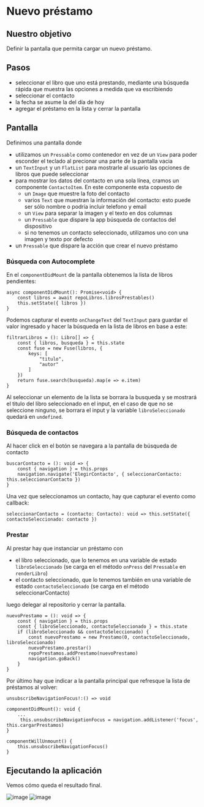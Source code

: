 # Nuevo préstamo

## Nuestro objetivo

Definir la pantalla que permita cargar un nuevo préstamo.

## Pasos

* seleccionar el libro que uno está prestando, mediante una búsqueda rápida que muestra las opciones a medida que va escribiendo
* seleccionar el contacto 
* la fecha se asume la del día de hoy
* agregar el préstamo en la lista y cerrar la pantalla

<!-- ## Persistencia

Toda esta información queda en memoria mientras dura la aplicación o se persiste en un SQL Lite, teniendo en cuenta que 

1. la relación many-to-one entre las entidades Préstamo y Libro. En la tabla Préstamo se almacena el identificador unívoco de Libro (LIBRO_ID según vimos). 
2. la relación many-to-one contra los contactos, que se guardan en el dispositivo. La referencia al contacto puede ser el ID (que podría re-mapearse al RAW_CONTACT_ID), el teléfono (PHONE), o bien el nombre del contacto. En el ejemplo elegimos la segunda opción para no tener que hacer tantos cambios en la aplicación.  -->

## Pantalla

Definimos una pantalla donde

* utilizamos un `Pressable` como contenedor en vez de un `View` para poder esconder el teclado al precionar una parte de la pantalla vacia
* un `TextInput` y un `FlatList` para mostrarle al usuario las opciones de libros que puede seleccionar
* para mostrar los datos del contacto en una sola línea, cramos un componente `ContactoItem`. En este componente esta copuesto de
    * un `Image` que muestre la foto del contacto
    * varios `Text` que muestran la información del contacto: esto puede ser sólo nombre o podría incluir telefono y email
    * un `View` para separar la imagen y el texto en dos columnas
    * un `Pressable` que dispare la app búsqueda de contactos del dispositivo
    * si no tenemos un contacto seleccionado, utilizamos uno con una imagen y texto por defecto
* un `Pressable` que dispare la acción que crear el nuevo préstamo


### Búsqueda con Autocomplete

En el `componentDidMount` de la pantalla obtenemos la lista de libros pendientes:

```tsx
async componentDidMount(): Promise<void> {
    const libros = await repoLibros.librosPrestables()
    this.setState({ libros })
}
```

<!-- Como el toString() de Libro concatena título y autor la estrategia que adoptamos es crear un mapa cuya clave será el toString de libro y cuyo valor es el objeto Libro (una estrategia un tanto heterodoxa porque no manejamos objetos seleccionados como cuando disponemos de binding). -->

Podemos capturar el evento `onChangeText` del `TextInput` para guardar el valor ingresado y hacer la búsqueda en la lista de libros en base a este:

```tsx
filtrarLibros = (): Libro[] => {
    const { libros, busqueda } = this.state
    const fuse = new Fuse(libros, {
        keys: [
            "titulo",
            "autor"
        ]
    })
    return fuse.search(busqueda).map(e => e.item)
}
```

Al seleccionar un elemento de la lista se borrara la busqueda y se mostrará el titulo del libro seleccionado en el input, en el caso de que no se seleccione ninguno, se borrara el input y la variable `libroSeleccionado` quedará en `undefined`.

### Búsqueda de contactos

Al hacer click en el botón se navegara a la pantalla de búsqueda de contacto

```tsx
buscarContacto = (): void => {
    const { navigation } = this.props
    navigation.navigate('ElegirContacto', { seleccionarContacto: this.seleccionarContacto })
}
```

Una vez que seleccionamos un contacto, hay que capturar el evento como callback:

```tsx
seleccionarContacto = (contacto: Contacto): void => this.setState({ contactoSeleccionado: contacto })
```

<!-- En el método seleccionarContacto recibimos un cursor, con el que generamos contactoBuscar, el objeto Contacto que nos sirve de prototipo para hacer la búsqueda al home de Contactos que ya diseñamos. La ventaja es que el home nos devuelve un Contacto ya construido, solamente tenemos que encargarnos del binding de la imagen con la foto y el textview con los datos del contacto. -->

### Prestar

Al prestar hay que instanciar un préstamo con 

* el libro seleccionado, que lo tenemos en una variable de estado `libroSeleccionado` (se carga en el método `onPress` del `Pressable` en `renderLibro`)
* el contacto seleccionado, que lo tenemos también en una variable de estado `contactoSeleccionado` (se carga en el método seleccionarContacto)

luego delegar al repositorio y cerrar la pantalla.
<!--  Si hay errores de validación, se muestra un Toast al usuario y se corta el flujo (la actividad no se cierra ni se agrega el préstamo). Si hay un error diferente (de programación), el mensaje es diferente -->

```tsx
nuevoPrestamo = (): void => {
    const { navigation } = this.props
    const { libroSeleccionado, contactoSeleccionado } = this.state
    if (libroSeleccionado && contactoSeleccionado) {
        const nuevoPrestamo = new Prestamo(0, contactoSeleccionado, libroSeleccionado)
        nuevoPrestamo.prestar()
        repoPrestamos.addPrestamo(nuevoPrestamo)
        navigation.goBack()
    }
}
```

Por último hay que indicar a la pantalla principal que refresque la lista de préstamos al volver:

```tsx
unsubscribeNavigationFocus!:() => void

componentDidMount(): void {
    ...
     this.unsubscribeNavigationFocus = navigation.addListener('focus', this.cargarPrestamos)
}

componentWillUnmount() {
    this.unsubscribeNavigationFocus()
}
```

<!-- ## Diagrama de clases de la solución

![image](../images/nuevoPrestamoClassDiagram.png)
 -->
## Ejecutando la aplicación

Vemos cómo queda el resultado final.

![image](../images/nuevoPrestamoApp.png)
![image](../images/nuevoPrestamoApp2.png)